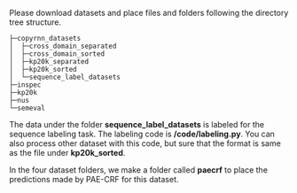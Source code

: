 Please download datasets and place files and folders following the directory tree structure.

	├─copyrnn_datasets
	│  ├─cross_domain_separated
	│  ├─cross_domain_sorted
	│  ├─kp20k_separated
	│  ├─kp20k_sorted
	│  └─sequence_label_datasets
	├─inspec
	├─kp20k
	├─nus
	└─semeval

The data under the folder **sequence_label_datasets** is labeled for the sequence labeling task.
The labeling code is **/code/labeling.py**.
You can also process other dataset with this code, but sure that the format is same as the file under **kp20k_sorted**.

In the four dataset folders, we make a folder called **paecrf** to place the predictions made by PAE-CRF for this dataset.
